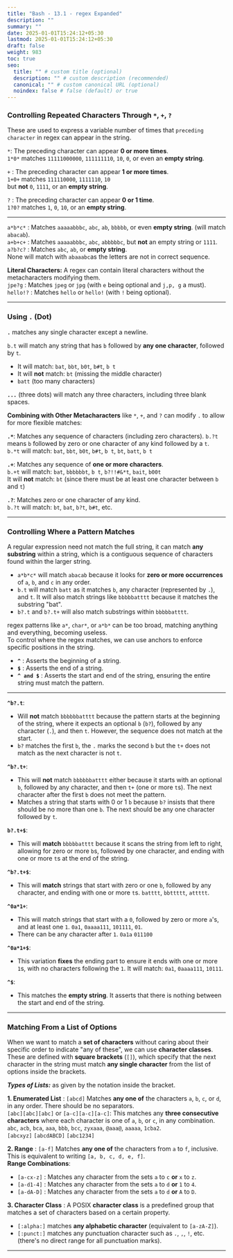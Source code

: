 ```yaml
---
title: "Bash - 13.1 - regex Expanded"
description: ""
summary: ""
date: 2025-01-01T15:24:12+05:30
lastmod: 2025-01-01T15:24:12+05:30
draft: false
weight: 983
toc: true
seo:
  title: "" # custom title (optional)
  description: "" # custom description (recommended)
  canonical: "" # custom canonical URL (optional)
  noindex: false # false (default) or true
---
```



### **Controlling Repeated Characters Through `*`, `+`, `?`**

These are used to express a variable number of times that `preceding character` in regex can appear in the string.

`*`: The preceding character can appear **0 or more times**.     
    `1*0*` matches `11111000000`, `111111110`, `10`, `0`, or even an **empty string**.

   
`+` : The preceding character can appear **1 or more times**.      
    `1+0+` matches `111110000`, `1111110`, `10`       
    but **not** `0`, `1111`, or an **empty string**.


`?` : The preceding character can appear **0 or 1 time**.      
    `1?0?` matches `1`, `0`, `10`, or an **empty string**.

___

`a*b*c*` : Matches `aaaaabbbc`, `abc`, `ab`, `bbbbb`, or even **empty string**. (will match `abacab`).    
`a+b+c+` : Matches `aaaaabbbc`, `abc`, `abbbbbc`, but **not** an empty string or `1111`.    
`a?b?c?` : Matches `abc`, `ab`, or **empty string**.       
None will match with `abaaabc`as the letters are not in correct sequence.     


**Literal Characters:** A regex can contain literal characters without the metacharacters modifying them.       
`jpe?g` : Matches `jpeg` or `jpg` (with `e` being optional and `j,p, g` a must).      
`hello!?` : Matches `hello` or `hello!` (with `!` being optional).


___

### **Using `.` (Dot)**

**`.`** matches any single character except a newline.   

`b.t` will match any string that has `b` followed by **any one character**, followed by `t`.
- It will match: `bat`, `bbt`, `b0t`, `b#t`, `b t`
- It will **not** match: `bt` (missing the middle character)
- `batt` (too many characters)


**`...`** (three dots) will match any three characters, including three blank spaces.



**Combining with Other Metacharacters** like `*`, `+`, and `?` can modify `.` to allow for more flexible matches:

**`.*`**: Matches any sequence of characters (including zero characters). `b.?t` means `b` followed by zero or one character of any kind followed by a `t`.       
    `b.*t` will match: `bat`, `bbt`, `b0t`, `b#t`, `b t`, `bt`, `batt`, `b t`

**`.+`**: Matches any sequence of **one or more characters**.       
    `b.+t` will match: `bat`, `bbbbbbt`, `b t`, `b?!!#&*t`, `bait`, `b00t`      
     It will **not** match:  `bt` (since there must be at least one character between `b` and `t`)

**`.?`**: Matches zero or one character of any kind.     
	`b.?t` will match: `bt`, `bat`, `b?t`, `b#t`, etc.     


---


### Controlling Where a Pattern Matches

A regular expression need not match the full string, it can match **any substring** within a string, which is a contiguous sequence of characters found within the larger string.
- `a*b*c*` will match `abacab` because it looks for **zero or more occurrences** of `a`, `b`, and `c` in any order.
- `b.t` will match `batt` as it matches `b`, any character (represented by `.`), and `t`. It will also match strings like `bbbbbatttt` because it matches the substring "bat".
- `b?.t` and `b?.t+` will also match substrings within `bbbbbatttt`.

regex patterns like `a*`, `char*`, or `a*b*` can be too broad, matching anything and everything, becoming useless.       
To control where the regex matches, we can use anchors to enforce specific positions in the string.      

*  **`^`** : Asserts the beginning of a string.
*  **`$`** : Asserts the end of a string.
*  **`^ and $`** : Asserts the start and end of the string, ensuring the entire string must match the pattern.

---

**`^b?.t`**:
- Will **not** match `bbbbbbatttt` because the pattern starts at the beginning of the string, where it expects an optional `b` (`b?`), followed by any character (`.`), and then `t`. However, the sequence does not match at the start.
- `b?` matches the first `b`, the `.` marks the second `b` but the `t+` does not match as the next character is not `t`.


**`^b?.t+`**:
- This will **not** match `bbbbbbatttt` either because it starts with an optional `b`, followed by any character, and then `t+` (one or more `t`s). The next character after the first `b` does not meet the pattern.
- Matches a string that starts with 0 or 1 `b` because `b?` insists that there should be no more than one `b`. The next should be any one character followed by `t`.


**`b?.t+$`**:
- This will **match** `bbbbbatttt` because it scans the string from left to right, allowing for zero or more `b`s, followed by one character, and ending with one or more `t`s at the end of the string.


**`^b?.t+$`**:
- This will **match** strings that start with zero or one `b`, followed by any character, and ending with one or more `t`s.
	`batttt`, `bbttttt`, `attttt`.


**`^0a*1+`**:
- This will match strings that start with a `0`, followed by zero or more `a`'s, and at least one `1`.
	`0a1`, `0aaaa111`, `101111`, `01`.
- There can be any character after `1`. `0a1a` `011100`


**`^0a*1+$`**:
- This variation **fixes** the ending part to ensure it ends with one or more `1`s, with no characters following the `1`. It will match:  `0a1`,  `0aaaa111`,  `10111`.

**`^$`**:    
- This matches the **empty string**. It asserts that there is nothing between the start and end of the string.


---

### Matching From a List of Options

When we want to match a **set of characters** without caring about their specific order to indicate "any of these", we can use **character classes**.      
These are defined with **square brackets** (`[]`), which specify that the next character in the string must match **any single character** from the list of options inside the brackets.     

***Types of Lists:*** as given by the notation inside the bracket.

**1. Enumerated List** : `[abcd]` Matches **any one of** the characters `a`, `b`, `c`, or `d`, in any order. There should be no separators.       
`[abc][abc][abc]` or `[a-c][a-c][a-c]`: This matches any **three consecutive characters** where each character is one of `a`, `b`, or `c`, in any combination.     
`abc`, `acb`, `bca`, `aaa`, `bbb`, `bcc`, `zyxaaa`, `@aaa@`, `aaaaa`, `1cba2`.      
`[abcxyz]` `[abcdABCD]` `[abc1234]`


**2. Range** :  `[a-f]` Matches **any one of** the characters from `a` to `f`, inclusive. This is equivalent to writing `[a, b, c, d, e, f]`.       
**Range Combinations**:       
- `[a-cx-z]` : Matches any character from the sets `a` to `c` **or** `x` to `z`.
- `[a-d1-4]` : Matches any character from the sets `a` to `d` **or** `1` to `4`.
- `[a-dA-D]` : Matches any character from the sets `a` to `d` **or** `A` to `D`.


**3. Character Class** : A POSIX **character class** is a predefined group that matches a set of characters based on a certain property.      
* `[:alpha:]` matches **any alphabetic character** (equivalent to `[a-zA-Z]`).
* `[:punct:]` matches any punctuation character such as `.`, `,`, `!`, etc. (there's no direct range for all punctuation marks).


___

